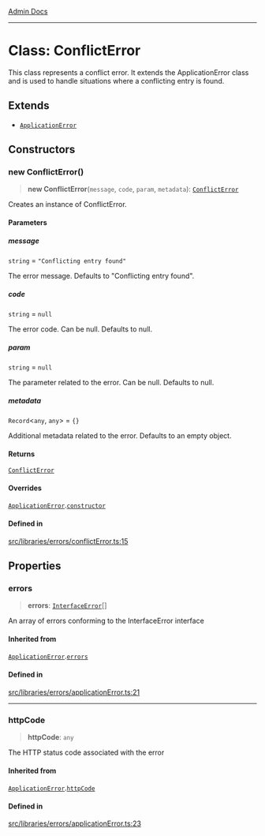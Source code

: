 [Admin Docs](/)

***

# Class: ConflictError

This class represents a conflict error. It extends the ApplicationError class
and is used to handle situations where a conflicting entry is found.

## Extends

- [`ApplicationError`](../../applicationError/classes/ApplicationError.md)

## Constructors

### new ConflictError()

> **new ConflictError**(`message`, `code`, `param`, `metadata`): [`ConflictError`](ConflictError.md)

Creates an instance of ConflictError.

#### Parameters

##### message

`string` = `"Conflicting entry found"`

The error message. Defaults to "Conflicting entry found".

##### code

`string` = `null`

The error code. Can be null. Defaults to null.

##### param

`string` = `null`

The parameter related to the error. Can be null. Defaults to null.

##### metadata

`Record`\<`any`, `any`\> = `{}`

Additional metadata related to the error. Defaults to an empty object.

#### Returns

[`ConflictError`](ConflictError.md)

#### Overrides

[`ApplicationError`](../../applicationError/classes/ApplicationError.md).[`constructor`](../../applicationError/classes/ApplicationError.md#constructors)

#### Defined in

[src/libraries/errors/conflictError.ts:15](https://github.com/Suyash878/talawa-api/blob/cfd688207611ba245c99edd8dbaccb2cdbf6a043/src/libraries/errors/conflictError.ts#L15)

## Properties

### errors

> **errors**: [`InterfaceError`](../../applicationError/interfaces/InterfaceError.md)[]

An array of errors conforming to the InterfaceError interface

#### Inherited from

[`ApplicationError`](../../applicationError/classes/ApplicationError.md).[`errors`](../../applicationError/classes/ApplicationError.md#errors-1)

#### Defined in

[src/libraries/errors/applicationError.ts:21](https://github.com/Suyash878/talawa-api/blob/cfd688207611ba245c99edd8dbaccb2cdbf6a043/src/libraries/errors/applicationError.ts#L21)

***

### httpCode

> **httpCode**: `any`

The HTTP status code associated with the error

#### Inherited from

[`ApplicationError`](../../applicationError/classes/ApplicationError.md).[`httpCode`](../../applicationError/classes/ApplicationError.md#httpcode-1)

#### Defined in

[src/libraries/errors/applicationError.ts:23](https://github.com/Suyash878/talawa-api/blob/cfd688207611ba245c99edd8dbaccb2cdbf6a043/src/libraries/errors/applicationError.ts#L23)

